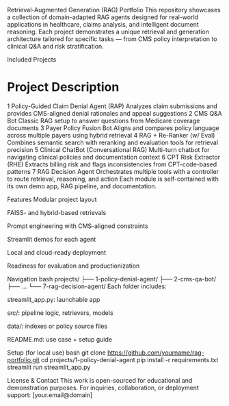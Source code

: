 Retrieval-Augmented Generation (RAG) Portfolio
This repository showcases a collection of domain-adapted RAG agents designed for real-world applications in healthcare, claims analysis, and intelligent document reasoning. Each project demonstrates a unique retrieval and generation architecture tailored for specific tasks — from CMS policy interpretation to clinical Q&A and risk stratification.

Included Projects
#	Project	Description
1	Policy-Guided Claim Denial Agent (RAP)	Analyzes claim submissions and provides CMS-aligned denial rationales and appeal suggestions
2	CMS Q&A Bot	Classic RAG setup to answer questions from Medicare coverage documents
3	Payer Policy Fusion Bot	Aligns and compares policy language across multiple payers using hybrid retrieval
4	RAG + Re-Ranker (w/ Eval)	Combines semantic search with reranking and evaluation tools for retrieval precision
5	Clinical ChatBot (Conversational RAG)	Multi-turn chatbot for navigating clinical policies and documentation context
6	CPT Risk Extractor (RHE)	Extracts billing risk and flags inconsistencies from CPT-code-based patterns
7	RAG Decision Agent	Orchestrates multiple tools with a controller to route retrieval, reasoning, and action
Each module is self-contained with its own demo app, RAG pipeline, and documentation.

Features
Modular project layout

FAISS- and hybrid-based retrievals

Prompt engineering with CMS-aligned constraints

Streamlit demos for each agent

Local and cloud-ready deployment

Readiness for evaluation and productionization

Navigation
bash
projects/
├── 1-policy-denial-agent/
├── 2-cms-qa-bot/
├── ...
└── 7-rag-decision-agent/
Each folder includes:

streamlit_app.py: launchable app

src/: pipeline logic, retrievers, models

data/: indexes or policy source files

README.md: use case + setup guide

Setup (for local use)
bash
git clone https://github.com/yourname/rag-portfolio.git
cd projects/1-policy-denial-agent
pip install -r requirements.txt
streamlit run streamlit_app.py

License & Contact
This work is open-sourced for educational and demonstration purposes. For inquiries, collaboration, or deployment support: [your.email@domain]
